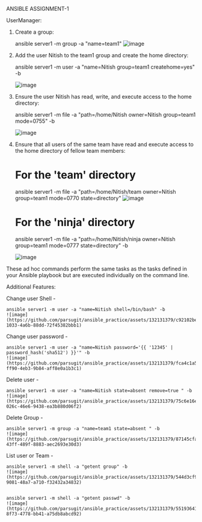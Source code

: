 
ANSIBLE ASSIGNMENT-1

UserManager:

1. Create a group:
   
   ansible server1 -m group -a "name=team1"
    ![image](https://github.com/parsugit/ansible_practice/assets/132131379/1ecdfb9f-f9e4-4fb1-8097-4f1bb860d670)

   

3. Add the user Nitish to the team1 group and create the home directory:

   ansible server1 -m user -a "name=Nitish group=team1 createhome=yes" -b

   ![image](https://github.com/parsugit/ansible_practice/assets/132131379/4a69d059-caa5-47ed-a582-6c80159da19d)



4. Ensure the user Nitish has read, write, and execute access to the home directory:

   ansible server1 -m file -a "path=/home/Nitish owner=Nitish group=team1 mode=0755" -b

   ![image](https://github.com/parsugit/ansible_practice/assets/132131379/88123be6-22e1-4d08-82bd-256798bf763b)



6. Ensure that all users of the same team have read and execute access to the home directory of fellow team members:

   # For the 'team' directory
   
   ansible server1 -m file -a "path=/home/Nitish/team owner=Nitish group=team1 mode=0770 state=directory"
   ![image](https://github.com/parsugit/ansible_practice/assets/132131379/2f52a4d0-b2c4-4cc6-adc5-b7a408458fd1)


   # For the 'ninja' directory

   ansible server1 -m file -a "path=/home/Nitish/ninja owner=Nitish group=team1 mode=0777 state=directory" -b

   ![image](https://github.com/parsugit/ansible_practice/assets/132131379/3b6028f8-afd7-40e7-9c24-485992021d10)



These ad hoc commands perform the same tasks as the tasks defined in your Ansible playbook but are executed individually on the command line.

Additional Features:

Change user Shell -

    ansible server1 -m user -a "name=Nitish shell=/bin/bash" -b
    ![image](https://github.com/parsugit/ansible_practice/assets/132131379/c92102be-1033-4a6b-88dd-72f45382bbb1)


Change user password -

    ansible server1 -m user -a "name=Nitish password='{{ '12345' | password_hash('sha512') }}'" -b
    ![image](https://github.com/parsugit/ansible_practice/assets/132131379/fca4c1a5-ff90-4eb3-9b84-aff8e0a1b3c1)


Delete user -

    ansible server1 -m user -a "name=Nitish state=absent remove=true " -b
    ![image](https://github.com/parsugit/ansible_practice/assets/132131379/75c6e16e-026c-46e6-9438-ea3b880d06f2)


Delete Group - 

    ansible server1 -m group -a "name=team1 state=absent " -b
    ![image](https://github.com/parsugit/ansible_practice/assets/132131379/87145cfa-43ff-489f-8883-aec2693e30d3)

List user or Team - 

    ansible server1 -m shell -a "getent group" -b
    ![image](https://github.com/parsugit/ansible_practice/assets/132131379/544d3cf9-9081-48a7-a710-f32432a34832)

    
    ansible server1 -m shell -a "getent passwd" -b
    ![image](https://github.com/parsugit/ansible_practice/assets/132131379/55193641-8f73-4778-bb41-a75db8abcd92)
